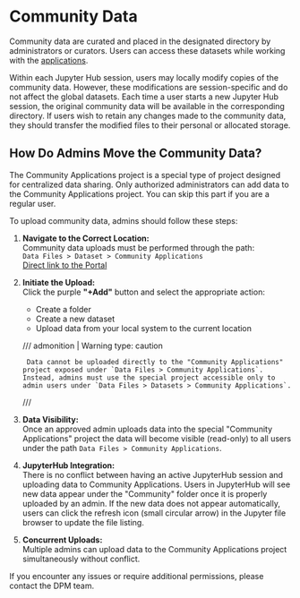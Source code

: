 # Community Data

Community data are curated and placed in the designated directory by administrators or curators. Users can access these datasets while working with the [applications](jupyter_apps.md).

Within each Jupyter Hub session, users may locally modify copies of the community data. However, these modifications are session-specific and do not affect the global datasets. Each time a user starts a new Jupyter Hub session, the original community data will be available in the corresponding directory. If users wish to retain any changes made to the community data, they should transfer the modified files to their personal or allocated storage.


## How Do Admins Move the Community Data?

The Community Applications project is a special type of project designed for centralized data sharing. Only authorized administrators can add data to the Community Applications project. You can skip this part if you are a regular user.

To upload community data, admins should follow these steps:

1. **Navigate to the Correct Location:**  
   Community data uploads must be performed through the path:  
   `Data Files > Dataset > Community Applications`  
   [Direct link to the Portal](https://digitalporousmedia.org/workbench/data/tapis/projects/drp.project.root)

2. **Initiate the Upload:**  
    Click the purple **"+Add"** button and select the appropriate action:

    - Create a folder
    - Create a new dataset
    - Upload data from your local system to the current location

    /// admonition | Warning
            type: caution 

        Data cannot be uploaded directly to the "Community Applications" project exposed under `Data Files > Community Applications`. Instead, admins must use the special project accessible only to admin users under `Data Files > Datasets > Community Applications`.
    ///

3. **Data Visibility:**  
   Once an approved admin uploads data into the special "Community Applications" project the data will become visible (read-only) to all users under the path `Data Files > Community Applications`.

4. **JupyterHub Integration:**  
   There is no conflict between having an active JupyterHub session and uploading data to Community Applications. Users in JupyterHub will see new data appear under the "Community" folder once it is properly uploaded by an admin. If the new data does not appear automatically, users can click the refresh icon (small circular arrow) in the Jupyter file browser to update the file listing.

5. **Concurrent Uploads:**  
   Multiple admins can upload data to the Community Applications project simultaneously without conflict.

If you encounter any issues or require additional permissions, please contact the DPM team.
